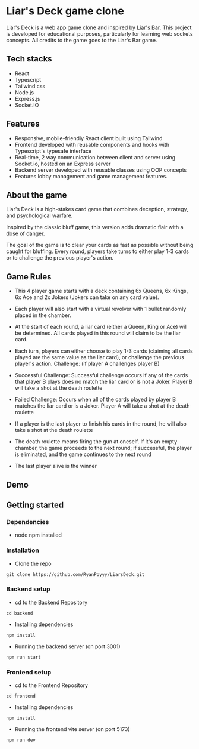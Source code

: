 # Liar's Deck game clone

Liar's Deck is a web app game clone and inspired by [Liar's Bar](https://store.steampowered.com/app/3097560/Liars_Bar/). This project is developed for educational purposes, particularly for learning web sockets concepts. All credits to the game goes to the Liar's Bar game.

## Tech stacks

- React
- Typescript
- Tailwind css
- Node.js
- Express.js
- Socket.IO

## Features

- Responsive, mobile-friendly React client built using Tailwind
- Frontend developed with reusable components and hooks with Typescript's typesafe interface
- Real-time, 2 way communication between client and server using Socket.io, hosted on an Express server
- Backend server developed with reusable classes using OOP concepts
- Features lobby management and game management features.

## About the game

Liar's Deck is a high-stakes card game that combines deception, strategy, and psychological warfare.

Inspired by the classic bluff game, this version adds dramatic flair with a dose of danger.

The goal of the game is to clear your cards as fast as possible without being caught for bluffing. Every round, players take turns to either play 1-3 cards or to challenge the previous player's action.

## Game Rules

- This 4 player game starts with a deck containing 6x Queens, 6x Kings, 6x Ace and 2x Jokers (Jokers can take on any card value).
- Each player will also start with a virtual revolver with 1 bullet randomly placed in the chamber.
- At the start of each round, a liar card (either a Queen, King or Ace) will be determined. All cards played in this round will claim to be the liar card.
- Each turn, players can either choose to play 1-3 cards (claiming all cards played are the same value as the liar card), or challenge the previous player's action.
  Challenge: (if player A challenges player B)
- Successful Challenge: Successful challenge occurs if any of the cards that player B plays does no match the liar card or is not a Joker. Player B will take a shot at the death roulette
- Failed Challenge: Occurs when all of the cards played by player B matches the liar card or is a Joker. Player A will take a shot at the death roulette

- If a player is the last player to finish his cards in the round, he will also take a shot at the death roulette
- The death roulette means firing the gun at oneself. If it's an empty chamber, the game proceeds to the next round; if successful, the player is eliminated, and the game continues to the next round
- The last player alive is the winner

## Demo

## Getting started

### Dependencies

- node npm installed

### Installation

- Clone the repo

```
git clone https://github.com/RyanPoyyy/LiarsDeck.git
```

### Backend setup

- cd to the Backend Repository

```
cd backend
```

- Installing dependencies

```
npm install
```

- Running the backend server (on port 3001)

```
npm run start
```

### Frontend setup

- cd to the Frontend Repository

```
cd frontend
```

- Installing dependencies

```
npm install
```

- Running the frontend vite server (on port 5173)

```
npm run dev
```
